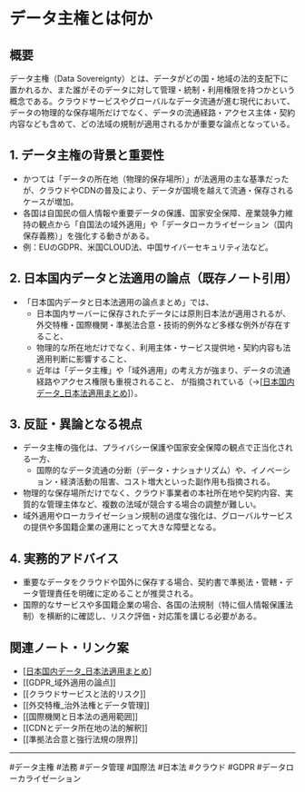 # データ主権とは何か

## 概要
データ主権（Data Sovereignty）とは、データがどの国・地域の法的支配下に置かれるか、また誰がそのデータに対して管理・統制・利用権限を持つかという概念である。クラウドサービスやグローバルなデータ流通が進む現代において、データの物理的な保存場所だけでなく、データの流通経路・アクセス主体・契約内容なども含めて、どの法域の規制が適用されるかが重要な論点となっている。

## 1. データ主権の背景と重要性
- かつては「データの所在地（物理的保存場所）」が法適用の主な基準だったが、クラウドやCDNの普及により、データが国境を越えて流通・保存されるケースが増加。
- 各国は自国民の個人情報や重要データの保護、国家安全保障、産業競争力維持の観点から「自国法の域外適用」や「データローカライゼーション（国内保存義務）」を強化する動きがある。
- 例：EUのGDPR、米国CLOUD法、中国サイバーセキュリティ法など。

## 2. 日本国内データと法適用の論点（既存ノート引用）
- 「日本国内データと日本法適用の論点まとめ」では、
  - 日本国内サーバーに保存されたデータには原則日本法が適用されるが、外交特権・国際機関・準拠法合意・技術的例外など多様な例外が存在すること、
  - 物理的な所在地だけでなく、利用主体・サービス提供地・契約内容も法適用判断に影響すること、
  - 近年は「データ主権」や「域外適用」の考え方が強まり、データの流通経路やアクセス権限も重視されること、
  が指摘されている（→[[日本国内データ_日本法適用まとめ]]）。

## 3. 反証・異論となる視点
- データ主権の強化は、プライバシー保護や国家安全保障の観点で正当化される一方、
  - 国際的なデータ流通の分断（データ・ナショナリズム）や、イノベーション・経済活動の阻害、コスト増大といった副作用も指摘される。
- 物理的な保存場所だけでなく、クラウド事業者の本社所在地や契約内容、実質的な管理主体など、複数の法域が競合する場合の調整が難しい。
- 域外適用やローカライゼーション規制の過度な強化は、グローバルサービスの提供や多国籍企業の運用にとって大きな障壁となる。

## 4. 実務的アドバイス
- 重要なデータをクラウドや国外に保存する場合、契約書で準拠法・管轄・データ管理責任を明確に定めることが推奨される。
- 国際的なサービスや多国籍企業の場合、各国の法規制（特に個人情報保護法制）を横断的に確認し、リスク評価・対応策を講じる必要がある。

## 関連ノート・リンク案
- [[日本国内データ_日本法適用まとめ]]
- [[GDPR_域外適用の論点]]
- [[クラウドサービスと法的リスク]]
- [[外交特権_治外法権とデータ管理]]
- [[国際機関と日本法の適用範囲]]
- [[CDNとデータ所在地の法的解釈]]
- [[準拠法合意と強行法規の限界]]

---
#データ主権 #法務 #データ管理 #国際法 #日本法 #クラウド #GDPR #データローカライゼーション


[//begin]: # "Autogenerated link references for markdown compatibility"
[日本国内データ_日本法適用まとめ]: %E6%97%A5%E6%9C%AC%E5%9B%BD%E5%86%85%E3%83%87%E3%83%BC%E3%82%BF_%E6%97%A5%E6%9C%AC%E6%B3%95%E9%81%A9%E7%94%A8%E3%81%BE%E3%81%A8%E3%82%81.md "日本国内データと日本法適用の論点まとめ"
[//end]: # "Autogenerated link references"
